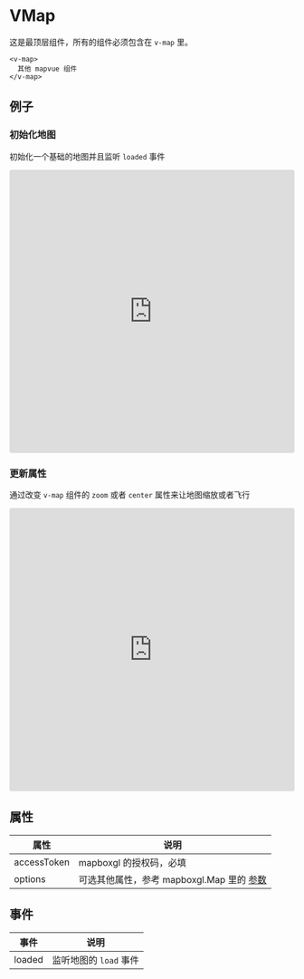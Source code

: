 # VMap

这是最顶层组件，所有的组件必须包含在 `v-map` 里。

```
<v-map>
  其他 mapvue 组件
</v-map>
```

## 例子

### 初始化地图

初始化一个基础的地图并且监听 `loaded` 事件

<iframe src="https://codesandbox.io/embed/long-wood-mnqjgn?fontsize=14&hidenavigation=1&module=%2Fsrc%2FApp.vue&theme=dark"
     style="width:100%; height:500px; border:0; border-radius: 4px; overflow:hidden;"
     title="vmap"
     allow="accelerometer; ambient-light-sensor; camera; encrypted-media; geolocation; gyroscope; hid; microphone; midi; payment; usb; vr; xr-spatial-tracking"
     sandbox="allow-forms allow-modals allow-popups allow-presentation allow-same-origin allow-scripts"
   ></iframe>

### 更新属性

通过改变 `v-map` 组件的 `zoom` 或者 `center` 属性来让地图缩放或者飞行

<iframe src="https://codesandbox.io/embed/vmap-with-interction-2bqlvs?fontsize=14&hidenavigation=1&module=%2Fsrc%2FApp.vue&theme=dark"
     style="width:100%; height:500px; border:0; border-radius: 4px; overflow:hidden;"
     title="vmap with interction"
     allow="accelerometer; ambient-light-sensor; camera; encrypted-media; geolocation; gyroscope; hid; microphone; midi; payment; usb; vr; xr-spatial-tracking"
     sandbox="allow-forms allow-modals allow-popups allow-presentation allow-same-origin allow-scripts"
   ></iframe>

## 属性

| 属性        | 说明                                                                                                      |
| ----------- | --------------------------------------------------------------------------------------------------------- |
| accessToken | mapboxgl 的授权码，必填                                                                                   |
| options     | 可选其他属性，参考 mapboxgl.Map 里的 [参数](https://docs.mapbox.com/mapbox-gl-js/api/map/#map-parameters) |

## 事件

| 事件   | 说明                   |
| ------ | ---------------------- |
| loaded | 监听地图的 `load` 事件 |

